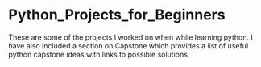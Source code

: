 # Python_Projects_for_Beginners
These are some of the projects I worked on when while learning python. I have also included a section on Capstone which provides a list of useful python capstone ideas with links to possible solutions.
